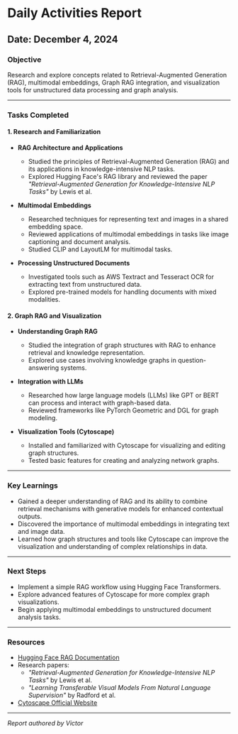 # Daily Activities Report  

## Date: December 4, 2024 

### **Objective**  
Research and explore concepts related to Retrieval-Augmented Generation (RAG), multimodal embeddings, Graph RAG integration, and visualization tools for unstructured data processing and graph analysis.

---

### **Tasks Completed**  

#### 1. **Research and Familiarization**  
- **RAG Architecture and Applications**  
  - Studied the principles of Retrieval-Augmented Generation (RAG) and its applications in knowledge-intensive NLP tasks.  
  - Explored Hugging Face's RAG library and reviewed the paper *"Retrieval-Augmented Generation for Knowledge-Intensive NLP Tasks"* by Lewis et al.  

- **Multimodal Embeddings**  
  - Researched techniques for representing text and images in a shared embedding space.  
  - Reviewed applications of multimodal embeddings in tasks like image captioning and document analysis.  
  - Studied CLIP and LayoutLM for multimodal tasks.  

- **Processing Unstructured Documents**  
  - Investigated tools such as AWS Textract and Tesseract OCR for extracting text from unstructured data.  
  - Explored pre-trained models for handling documents with mixed modalities.

#### 2. **Graph RAG and Visualization**  
- **Understanding Graph RAG**  
  - Studied the integration of graph structures with RAG to enhance retrieval and knowledge representation.  
  - Explored use cases involving knowledge graphs in question-answering systems.  

- **Integration with LLMs**  
  - Researched how large language models (LLMs) like GPT or BERT can process and interact with graph-based data.  
  - Reviewed frameworks like PyTorch Geometric and DGL for graph modeling.  

- **Visualization Tools (Cytoscape)**  
  - Installed and familiarized with Cytoscape for visualizing and editing graph structures.  
  - Tested basic features for creating and analyzing network graphs.

---

### **Key Learnings**  
- Gained a deeper understanding of RAG and its ability to combine retrieval mechanisms with generative models for enhanced contextual outputs.  
- Discovered the importance of multimodal embeddings in integrating text and image data.  
- Learned how graph structures and tools like Cytoscape can improve the visualization and understanding of complex relationships in data.

---

### **Next Steps**  
- Implement a simple RAG workflow using Hugging Face Transformers.  
- Explore advanced features of Cytoscape for more complex graph visualizations.  
- Begin applying multimodal embeddings to unstructured document analysis tasks.

---

### **Resources**  
- [Hugging Face RAG Documentation](https://huggingface.co/transformers/model_doc/rag.html)  
- Research papers:  
  - *"Retrieval-Augmented Generation for Knowledge-Intensive NLP Tasks"* by Lewis et al.  
  - *"Learning Transferable Visual Models From Natural Language Supervision"* by Radford et al.  
- [Cytoscape Official Website](https://cytoscape.org/)

---

*Report authored by Victor*  
